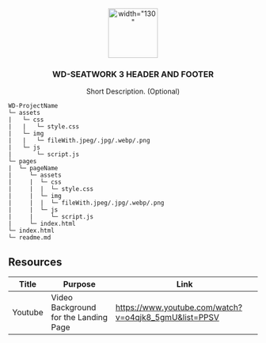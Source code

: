 <a name="readme-top">

<br/>

<br />
<div align="center">
  <a href="https://github.com/gipal30/">
  <!-- TODO: If you want to add logo or banner you can add it here -->
    <img src="./assets/img/video/Loop Background _ Live Wallpaper _ Chilling Cat _ No Sound (1080p).mp4" alt= width="130" height="100">
  </a>
<!-- TODO: Change Title to the name of the title of your Project -->
  <h3 align="center">WD-SEATWORK 3 HEADER AND FOOTER</h3>
</div>
<!-- TODO: Make a short description -->
<div align="center">
  Short Description. (Optional)
</div>

```
WD-ProjectName
└─ assets
|   └─ css
|   |   └─ style.css
|   └─ img
|   |   └─ fileWith.jpeg/.jpg/.webp/.png
|   └─ js
|       └─ script.js
└─ pages
|  └─ pageName
|     └─ assets
|     |  └─ css
|     |  |  └─ style.css
|     |  └─ img
|     |  |  └─ fileWith.jpeg/.jpg/.webp/.png
|     |  └─ js
|     |     └─ script.js
|     └─ index.html
└─ index.html
└─ readme.md
```

## Resources

<!-- TODO: Add References -->
| Title | Purpose | Link |
|-|-|-|
|   Youtube | Video Background for the Landing Page | https://www.youtube.com/watch?v=o4qjk8_5gmU&list=PPSV |
